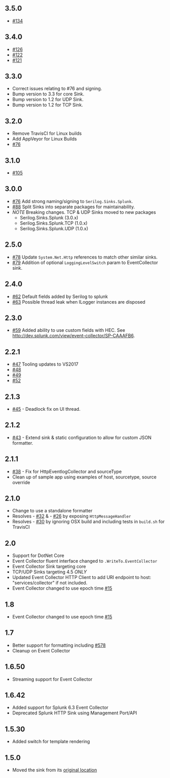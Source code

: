 ## 3.5.0
- [#134](https://github.com/serilog/serilog-sinks-splunk/pull/134)

## 3.4.0
- [#126](https://github.com/serilog/serilog-sinks-splunk/pull/126)
- [#122](https://github.com/serilog/serilog-sinks-splunk/pull/122)
- [#121](https://github.com/serilog/serilog-sinks-splunk/pull/121)

## 3.3.0
- Correct issues relating to #76 and signing.
- Bump version to 3.3 for core Sink.
- Bump version to 1.2 for UDP Sink.
- Bump version to 1.2 for TCP Sink.

## 3.2.0
- Remove TravisCI for Linux builds
- Add AppVeyor for Linux Builds
- [#76](https://github.com/serilog/serilog-sinks-splunk/issues/76)

## 3.1.0
- [#105](https://github.com/serilog/serilog-sinks-splunk/pull/105)

## 3.0.0
- [#76](https://github.com/serilog/serilog-sinks-splunk/issues/76) Add strong naming/signing to `Serilog.Sinks.Splunk`.
- [#88](https://github.com/serilog/serilog-sinks-splunk/issues/88) Split Sinks into separate packages for maintainability.
- *NOTE* Breaking changes.  TCP & UDP Sinks moved to new packages
    - Serilog.Sinks.Splunk (3.0.x)
    - Serilog.Sinks.Splunk.TCP (1.0.x)
    - Serilog.Sinks.Splunk.UDP (1.0.x)

## 2.5.0
- [#78](https://github.com/serilog/serilog-sinks-splunk/issues/78) Update `System.Net.Http` references to match other similar sinks.
- [#79](https://github.com/serilog/serilog-sinks-splunk/issues/79) Addition of optional `LoggingLevelSwitch` param to EventCollector sink.

## 2.4.0
- [#62](https://github.com/serilog/serilog-sinks-splunk/issues/62) Default fields added by Serilog to splunk
- [#63](https://github.com/serilog/serilog-sinks-splunk/issues/63) Possible thread leak when ILogger instances are disposed

## 2.3.0
- [#59](https://github.com/serilog/serilog-sinks-splunk/issues/59) Added ability to use custom fields with HEC.  See http://dev.splunk.com/view/event-collector/SP-CAAAFB6.

## 2.2.1
- [#47](https://github.com/serilog/serilog-sinks-splunk/issues/47) Tooling updates to VS2017
- [#48](https://github.com/serilog/serilog-sinks-splunk/issues/48)
- [#49](https://github.com/serilog/serilog-sinks-splunk/issues/49)
- [#52](https://github.com/serilog/serilog-sinks-splunk/issues/52)

## 2.1.3
- [#45](https://github.com/serilog/serilog-sinks-splunk/issues/45) - Deadlock fix on UI thread.

## 2.1.2
- [#43](https://github.com/serilog/serilog-sinks-splunk/issues/43) - Extend sink & static configuration to allow for custom JSON formatter.

## 2.1.1
- [#38](https://github.com/serilog/serilog-sinks-splunk/issues/38) - Fix for HttpEventlogCollector and sourceType
- Clean up of sample app using examples of host, sourcetype, source override

## 2.1.0

* Change to use a standalone formatter
* Resolves - [#32](https://github.com/serilog/serilog-sinks-splunk/issues/32) & - [#26](https://github.com/serilog/serilog-sinks-splunk/issues/26) by exposing `HttpMessageHandler`
* Resolves - [#30](https://github.com/serilog/serilog-sinks-splunk/issues/30) by ignoring OSX build and including tests in `build.sh` for TravisCI

## 2.0
 - Support for DotNet Core
 - Event Collector fluent interface changed to `.WriteTo.EventCollector`
 - Event Collector Sink targeting core
 - TCP/UDP Sinks targeting 4.5 *ONLY*
 - Updated Event Collector HTTP Client to add URI endpoint to host: "services/collector" if not included.
 - Event Collector changed to use epoch time [#15](https://github.com/serilog/serilog-sinks-splunk/pull/15)

## 1.8
 - Event Collector changed to use epoch time [#15](https://github.com/serilog/serilog-sinks-splunk/pull/15)

## 1.7
 - Better support for formatting including [#578](https://github.com/serilog/serilog/issues/578)
 - Cleanup on Event Collector

## 1.6.50
 - Streaming support for Event Collector
 
## 1.6.42
 - Added support for Splunk 6.3 Event Collector
 - Deprecated Splunk HTTP Sink using Management Port/API

## 1.5.30
 - Added switch for template rendering
 
## 1.5.0
 - Moved the sink from its [original location](https://github.com/serilog/serilog)
